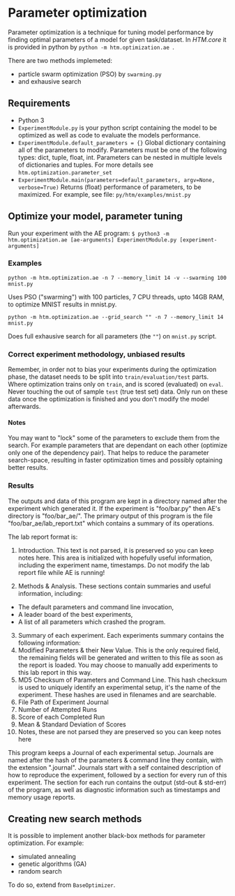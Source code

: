 # Parameter optimization

Parameter optimization is a technique for tuning model performance by finding optimal parameters 
of a model for given task/dataset. 
In *HTM.core* it is provided in python by `python -m htm.optimization.ae `. 

There are two methods implemeted: 
- particle swarm optimization (PSO) by `swarming.py`
- and exhausive search

## Requirements

- Python 3
- `ExperimentModule.py` is your python script containing the model to be optimized as
   well as code to evaluate the models performance.
- `ExperimentModule.default_parameters = {}`
   Global dictionary containing all of the parameters to modify.
   Parameters must be one of the following types: dict, tuple, float, int.
   Parameters can be nested in multiple levels of dictionaries and tuples.
   For more details see `htm.optimization.parameter_set`
- `ExperimentModule.main(parameters=default_parameters, argv=None, verbose=True)`
   Returns (float) performance of parameters, to be maximized.
   For example, see file: `py/htm/examples/mnist.py`

## Optimize your model, parameter tuning

Run your experiment with the AE program:
`$ python3 -m htm.optimization.ae [ae-arguments] ExperimentModule.py [experiment-arguments]`

### Examples

`python -m htm.optimization.ae -n 7 --memory_limit 14 -v --swarming 100  mnist.py`

Uses PSO ("swarming") with 100 particles, 7 CPU threads, upto 14GB RAM, to optimize MNIST results in mnist.py.

`python -m htm.optimization.ae --grid_search "" -n 7 --memory_limit 14 mnist.py` 

Does full exhausive search for all parameters (the `""`) on `mnist.py` script.

### Correct experiment methodology, unbiased results

Remember, in order not to bias your experiments during the optimization phase, the dataset needs to be split into 
`train/evaluation/test` parts. Where optimization trains only on `train`, and is scored (evaluated) on `eval`. Never touching the
out of sample `test` (true test set) data. Only run on these data once the optimization is finished and you don't modify the model afterwards. 

#### Notes

You may want to "lock" some of the parameters to exclude them from the search. For example parameters 
that are dependant on each other (optimize only one of the dependency pair). That helps to reduce the parameter
search-space, resulting in faster optimization times and possibly optaining better results. 


### Results

The outputs and data of this program are kept in a directory named after the
experiment which generated it.  If the experiment is "foo/bar.py" then AE's
directory is "foo/bar_ae/".  The primary output of this program is the file
"foo/bar_ae/lab_report.txt" which contains a summary of its operations.  

The lab report format is:
1) Introduction.  This text is not parsed, it is preserved so you can keep notes
here.  This area is initialized with hopefully useful information, including the
experiment name, timestamps.  Do not modify the lab report file while AE is
running!

2) Methods & Analysis.  These sections contain summaries and useful information,
including:
  * The default parameters and command line invocation,
  * A leader board of the best experiments,
  * A list of all parameters which crashed the program.

3) Summary of each experiment.  Each experiments summary contains the following
information:
  1) Modified Parameters & their New Value. This is the only required field,
     the remaining fields will be generated and written to this file as soon as
     the report is loaded.  You may choose to manually add experiments to this
     lab report in this way.
  2) MD5 Checksum of Parameters and Command Line.  This hash checksum is used
     to uniquely identify an experimental setup, it's the name of the
     experiment.  These hashes are used in filenames and are searchable.
  3) File Path of Experiment Journal
  4) Number of Attempted Runs
  5) Score of each Completed Run
  6) Mean & Standard Deviation of Scores
  7) Notes, these are not parsed they are preserved so you can keep notes here

This program keeps a Journal of each experimental setup.  Journals are named
after the hash of the parameters & command line they contain, with the extension
".journal".  Journals start with a self contained description of how to
reproduce the experiment, followed by a section for every run of this
experiment.  The section for each run contains the output (std-out & std-err) of
the program, as well as diagnostic information such as timestamps and memory
usage reports.

## Creating new search methods

It is possible to implement another black-box methods for parameter optimization. 
For example:
- simulated annealing
- genetic algorithms (GA)
- random search

To do so, extend from `BaseOptimizer`. 


